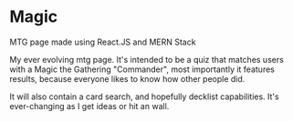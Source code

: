 # Magic
MTG page made using React.JS and MERN Stack

My ever evolving mtg page. It's intended to be a quiz that matches users with a Magic the Gathering "Commander", 
most importantly it features results, because everyone likes to know how other people did.

It will also contain a card search, and hopefully decklist capabilities. It's ever-changing as I get ideas or hit an wall.
